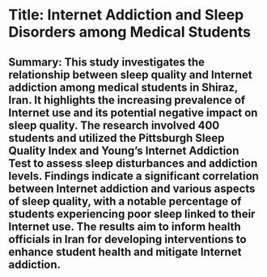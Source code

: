 # Title: Internet Addiction and Sleep Disorders among Medical Students

## Summary: This study investigates the relationship between sleep quality and Internet addiction among medical students in Shiraz, Iran. It highlights the increasing prevalence of Internet use and its potential negative impact on sleep quality. The research involved 400 students and utilized the Pittsburgh Sleep Quality Index and Young’s Internet Addiction Test to assess sleep disturbances and addiction levels. Findings indicate a significant correlation between Internet addiction and various aspects of sleep quality, with a notable percentage of students experiencing poor sleep linked to their Internet use. The results aim to inform health officials in Iran for developing interventions to enhance student health and mitigate Internet addiction.